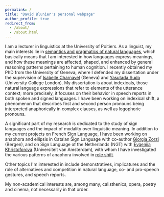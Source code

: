 ```yaml
---
permalink: /
title: "David Blunier's personal webpage"
author_profile: true
redirect_from: 
  - /about/
  - /about.html
---
```


I am a lecturer in linguistics at the University of Poitiers. As a linguist, my main interests lie in [semantics and pragmatics of natural languages](https://ling.auf.net/lingbuzz/002545), which basically means that I am interested in how languages express meanings, and how these meanings are affected, shaped, and enhanced by general reasoning patterns pertaining to human cognition. I recently obtained my PhD from the University of Geneva, where I defended my dissertation under the supervision of [Isabelle Charnavel](https://sites.google.com/site/isabellecharnavel/home) (Geneva) and [Yasutada Sudo](https://www.ucl.ac.uk/~ucjtudo/) (University College London). My dissertation is about indexicals, those natural language expressions that refer to elements of the utterance context; more precisely, it focuses on their behavior in speech reports in both spoken and signed languages. I have been working on indexical shift, a phenomenon that describes first and second person pronouns being interpreted anaphorically in complex clauses, as well as logophoric pronouns.

A significant part of my research is dedicated to the study of sign languages and the impact of modality over linguistic meaning. In addition to my current projects on French Sign Language, I have been working on anaphora and ellipsis in Catalan Sign Language with co-author [Giorgia Zorzi](https://giorgiazorzi.com//) (Bergen), and on Sign Language of the Netherlands (NGT) with [Evgeniia Khristoforova](https://www.uva.nl/en/profile/k/h/e.khristoforova/e.khristoforova.html?cb) (Universiteit van Amsterdam), with whom I have investigated the various patterns of anaphora involved in [role shift](https://www.youtube.com/watch?v=r5tWMG7wqFY).

Other topics I'm interested in include demonstratives, implicatures and the role of alternatives and competition in natural language, co‑ and pro-speech gestures, and speech reports.

My non-academical interests are, among many, calisthenics, opera, poetry and cinema, not necessarily in that order.

 


